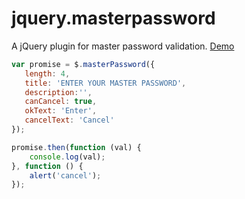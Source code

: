 # jquery.masterpassword
A jQuery plugin for master password validation. [Demo](https://hwangzhiming.github.io/jquery.masterpassword/)

```javascript
var promise = $.masterPassword({
   length: 4,
   title: 'ENTER YOUR MASTER PASSWORD',
   description:'',
   canCancel: true,
   okText: 'Enter',
   cancelText: 'Cancel'
});

promise.then(function (val) {
    console.log(val);
}, function () {
    alert('cancel');
});
```